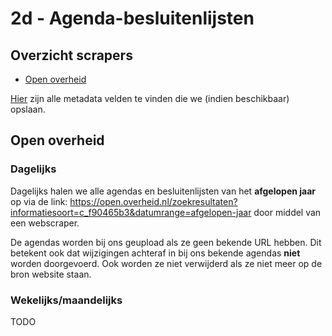 # 2d - Agenda-besluitenlijsten

## Overzicht scrapers

- [Open overheid](https://open.overheid.nl/)

[Hier](../SPEC%20MetadataSchema/README.md) zijn alle metadata velden te vinden die we (indien beschikbaar) opslaan.

## Open overheid

### Dagelijks
Dagelijks halen we alle agendas en besluitenlijsten van het **afgelopen jaar** op via de link: https://open.overheid.nl/zoekresultaten?informatiesoort=c_f90465b3&datumrange=afgelopen-jaar door middel van een webscraper. 

De agendas worden bij ons geupload als ze geen bekende URL hebben. Dit betekent ook dat wijzigingen achteraf in bij ons bekende agendas **niet** worden doorgevoerd. Ook worden ze niet verwijderd als ze niet meer op de bron website staan.

### Wekelijks/maandelijks
TODO